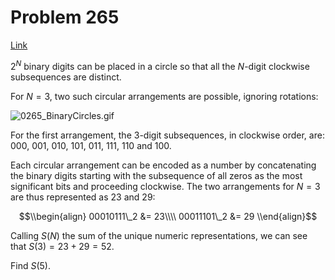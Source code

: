 # Problem 265

[Link](https://projecteuler.net/problem=265)

$2^N$ binary digits can be placed in a circle so that all the $N$-digit clockwise subsequences are distinct.

For $N=3$, two such circular arrangements are possible, ignoring rotations:

![0265_BinaryCircles.gif](resources/images/0265_BinaryCircles.gif?1678992056)

For the first arrangement, the $3$-digit subsequences, in clockwise order, are:  
$000$, $001$, $010$, $101$, $011$, $111$, $110$ and $100$.

Each circular arrangement can be encoded as a number by concatenating the binary digits starting with the subsequence of all zeros as the most significant bits and proceeding clockwise. The two arrangements for $N=3$ are thus represented as $23$ and $29$: 

$$\\begin{align} 00010111\_2 &= 23\\\\ 00011101\_2 &= 29 \\end{align}$$

Calling $S(N)$ the sum of the unique numeric representations, we can see that $S(3) = 23 + 29 = 52$.

Find $S(5)$.